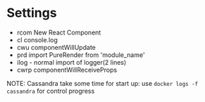 # Settings
- rcom New React Component
- cl console.log
- cwu componentWillUpdate
- prd import PureRender from 'module_name'
- ilog - normal import of logger(2 lines)
- cwrp componentWillReceiveProps

NOTE: Cassandra take some time for start up: use `docker logs -f cassandra` for control progress

